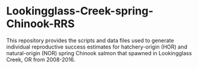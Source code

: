 # Lookingglass-Creek-spring-Chinook-RRS
This repository provides the scripts and data files used to generate individual reproductive success estimates for hatchery-origin (HOR) and natural-origin (NOR) spring Chinook salmon that spawned in Lookingglass Creek, OR from 2008-2016.
